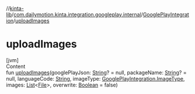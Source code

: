 //[kinta-lib](../../../index.md)/[com.dailymotion.kinta.integration.googleplay.internal](../index.md)/[GooglePlayIntegration](index.md)/[uploadImages](upload-images.md)



# uploadImages  
[jvm]  
Content  
fun [uploadImages](upload-images.md)(googlePlayJson: [String](https://kotlinlang.org/api/latest/jvm/stdlib/kotlin/-string/index.html)? = null, packageName: [String](https://kotlinlang.org/api/latest/jvm/stdlib/kotlin/-string/index.html)? = null, languageCode: [String](https://kotlinlang.org/api/latest/jvm/stdlib/kotlin/-string/index.html), imageType: [GooglePlayIntegration.ImageType](-image-type/index.md), images: [List](https://kotlinlang.org/api/latest/jvm/stdlib/kotlin.collections/-list/index.html)<[File](https://docs.oracle.com/javase/8/docs/api/java/io/File.html)>, overwrite: [Boolean](https://kotlinlang.org/api/latest/jvm/stdlib/kotlin/-boolean/index.html) = false)  




